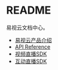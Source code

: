 # README

易视云文档中心。

* [易视云产品介绍](chapter1/README.md)
* [API Reference](chapter3/README.md)
* [视频直播SDK](chapter4/README.md)
* [互动直播SDK](chapter5/README.md)


